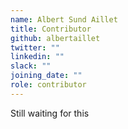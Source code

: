 ```yaml
---
name: Albert Sund Aillet
title: Contributor
github: albertaillet
twitter: ""
linkedin: ""
slack: ""
joining_date: ""
role: contributor
---
```


Still waiting for this

